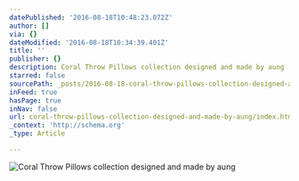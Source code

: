 ```yaml
---
datePublished: '2016-08-18T10:48:23.072Z'
author: []
via: {}
dateModified: '2016-08-18T10:34:39.401Z'
title: ''
publisher: {}
description: Coral Throw Pillows collection designed and made by aung
starred: false
sourcePath: _posts/2016-08-18-coral-throw-pillows-collection-designed-and-made-by-aung.md
inFeed: true
hasPage: true
inNav: false
url: coral-throw-pillows-collection-designed-and-made-by-aung/index.html
_context: 'http://schema.org'
_type: Article

---
```

![Coral Throw Pillows collection designed and made by aung](https://the-grid-user-content.s3-us-west-2.amazonaws.com/66db74c2-96ea-4590-8cba-261ea5a5ca2f.jpg)